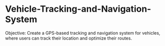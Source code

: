 # Vehicle-Tracking-and-Navigation-System
Objective: Create a GPS-based tracking and navigation system for vehicles, where users can track their location and optimize their routes.
